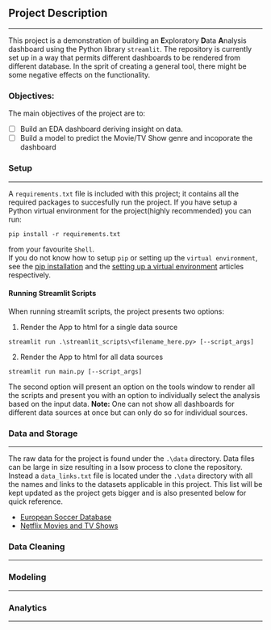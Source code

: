## Project Description
-----------------------------------
This project is a demonstration of building an **E**xploratory **D**ata **A**nalysis dashboard using the Python library ``streamlit``. The repository is currently set up in a way that permits different dashboards to be rendered from different database. In the sprit of creating a general tool, there might be some negative effects on the functionality.

### Objectives:
The main objectives of the project are to:  
- [ ] Build an EDA dashboard deriving insight on data.
- [ ] Build a model to predict the Movie/TV Show genre and incoporate the dashboard

### Setup
-------------
A `requirements.txt` file is included with this project; it contains all the required packages to succesfully run the project. If you have setup a Python virtual environment for the project(highly recommended) you can run: 
```Shell
pip install -r requirements.txt
```
from your favourite `Shell`.  
If you do not know how to setup `pip` or setting up the `virtual environment`, see the [pip installation](https://pip.pypa.io/en/stable/installing/) and the [setting up a virtual environment](https://docs.python.org/3/tutorial/venv.html) articles respectively.   	

#### Running Streamlit Scripts
When running streamlit scripts, the project presents two options:
1. Render the App to html for a single data source
```Shell
streamlit run .\streamlit_scripts\<filename_here.py> [--script_args]
```
2. Render the App to html for all data sources
```Shell
streamlit run main.py [--script_args]
```
The second option will present an option on the tools window to render all the scripts and present you with an option to individually select the analysis based on the input data. __Note:__ One can not show all dashboards for different data sources at once but can only do so for individual sources.

### Data and Storage
----------------------------
The raw data for the project is found under the `.\data` directory. Data files can be large in size resulting in a lsow process to clone the repository. Instead a `data_links.txt` file is located under the `.\data` directory with all the names and links to the datasets applicable in this project. This list will be kept updated as the project gets bigger and is also presented below for quick reference.

- [European Soccer Database](https://www.kaggle.com/hugomathien/soccer)
- [Netflix Movies and TV Shows](https://www.kaggle.com/shivamb/netflix-shows)

### Data Cleaning 
-----------------------

### Modeling
-----------------

### Analytics
-----------------